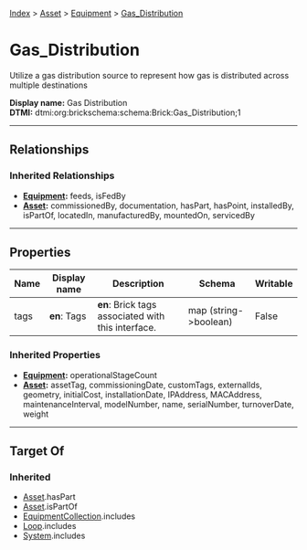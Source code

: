 [Index](../../index.md) > [Asset](../Asset.md) > [Equipment](Equipment.md) > [Gas_Distribution](#)
# Gas_Distribution

Utilize a gas distribution source to represent how gas is distributed across multiple destinations


**Display name:** Gas Distribution<br />
**DTMI:** dtmi:org:brickschema:schema:Brick:Gas_Distribution;1

---

## Relationships

### Inherited Relationships
* **[Equipment](Equipment.md):** feeds, isFedBy
* **[Asset](../Asset.md):** commissionedBy, documentation, hasPart, hasPoint, installedBy, isPartOf, locatedIn, manufacturedBy, mountedOn, servicedBy

---

## Properties

|Name|Display name|Description|Schema|Writable|
|-|-|-|-|-|
|tags|**en**: Tags|**en**: Brick tags associated with this interface.|map (string->boolean)|False|
### Inherited Properties
* **[Equipment](Equipment.md):** operationalStageCount
* **[Asset](../Asset.md):** assetTag, commissioningDate, customTags, externalIds, geometry, initialCost, installationDate, IPAddress, MACAddress, maintenanceInterval, modelNumber, name, serialNumber, turnoverDate, weight

---

## Target Of
### Inherited
* [Asset](../Asset.md).hasPart
* [Asset](../Asset.md).isPartOf
* [EquipmentCollection](../../Collection/EquipmentCollection.md).includes
* [Loop](../../Collection/Loop/Loop.md).includes
* [System](../../Collection/System/System.md).includes
